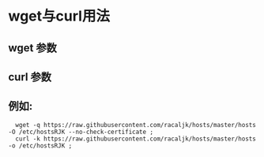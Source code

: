 # wget与curl用法   


## wget 参数


## curl 参数


## 例如:   

      wget -q https://raw.githubusercontent.com/racaljk/hosts/master/hosts -O /etc/hostsRJK --no-check-certificate ;
      curl -k https://raw.githubusercontent.com/racaljk/hosts/master/hosts -o /etc/hostsRJK ;

